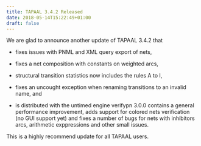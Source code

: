 ```yaml
---
title: TAPAAL 3.4.2 Released 
date: 2018-05-14T15:22:49+01:00
draft: false
---
```


We are glad to announce another update of TAPAAL 3.4.2 that

- fixes issues with PNML and XML query export of nets,

- fixes a net composition with constants on weighted arcs,

- structural transition statistics now includes the rules A to I,

- fixes an uncought exception when renaming transitions to an invalid name, and

- is distributed with the untimed engine verifypn 3.0.0 contains a general performance improvement, adds support for colored nets verification (no GUI support yet)  and fixes a number of bugs for nets with inhibitors arcs, arithmetic exppressions and other small issues.

This is a highly recommend update for all TAPAAL users.